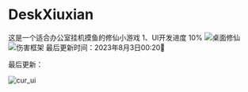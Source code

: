 # DeskXiuxian
这是一个适合办公室挂机摸鱼的修仙小游戏
1、UI开发进度 10%
![桌面修仙](https://github.com/HuYuAI/DeskXiuxian/assets/101235540/8a9760e4-e3cc-419c-9eee-c638139da018)
![伤害框架](https://github.com/HuYuAI/DeskXiuxian/assets/101235540/0d4365d3-18bc-4255-ae3b-72a78f6ecc42)
最后更新时间：2023年8月3日00:20🔢

最后更新：

![cur_ui](https://github.com/HuYuAI/DeskXiuxian/assets/101235540/cdd991c4-0185-4268-adf0-65b8b4908758)
